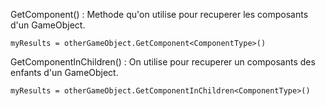 GetComponent() : Methode qu'on utilise pour recuperer les composants d'un GameObject.

```
myResults = otherGameObject.GetComponent<ComponentType>()
```


GetComponentInChildren() : On utilise pour recuperer un composants des enfants d'un GameObject.

```
myResults = otherGameObject.GetComponentInChildren<ComponentType>()
```